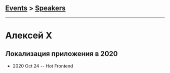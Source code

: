 ## [Events](../README.md) > [Speakers](../speakers.md)
---

# Алексей X

## Локализация приложения в 2020
- 2020 Oct 24 -- Hot Frontend    
